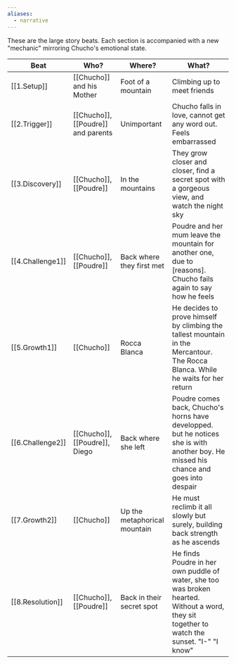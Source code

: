 ```yaml
---
aliases:
  - narrative
---
```

These are the large story beats. Each section is accompanied with a new "mechanic" mirroring Chucho's emotional state.

| Beat             | Who?                               | Where?                       | What?                                                                                                                                        |
| ---------------- | ---------------------------------- | ---------------------------- | -------------------------------------------------------------------------------------------------------------------------------------------- |
| [[1.Setup]]      | [[Chucho]] and his Mother          | Foot of a mountain           | Climbing up to meet friends                                                                                                                  |
| [[2.Trigger]]    | [[Chucho]], [[Poudre]] and parents | Unimportant                  | Chucho falls in love, cannot get any word out. Feels embarrassed                                                                             |
| [[3.Discovery]]  | [[Chucho]], [[Poudre]]             | In the mountains             | They grow closer and closer, find a secret spot with a gorgeous view, and watch the night sky                                                |
| [[4.Challenge1]] | [[Chucho]], [[Poudre]]             | Back where they first met    | Poudre and her mum leave the mountain for another one, due to [reasons]. Chucho fails again to say how he feels                              |
| [[5.Growth1]]    | [[Chucho]]                         | Rocca Blanca                 | He decides to prove himself by climbing the tallest mountain in the Mercantour. The Rocca Blanca. While he waits for her return              |
| [[6.Challenge2]] | [[Chucho]], [[Poudre]], Diego      | Back where she left          | Poudre comes back, Chucho's horns have developped. but he notices she is with another boy. He missed his chance and goes into despair        |
| [[7.Growth2]]    | [[Chucho]]                         | Up the metaphorical mountain | He must reclimb it all slowly but surely, building back strength as he ascends                                                               |
| [[8.Resolution]] | [[Chucho]], [[Poudre]]             | Back in their secret spot    | He finds Poudre in her own puddle of water, she too was broken hearted. Without a word, they sit together to watch the sunset. "I-" "I know" |
